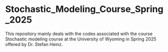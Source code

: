 # Stochastic_Modeling_Course_Spring_2025 

This repository mainly deals with the codes associated with the course Stochastic modeling course at the University of Wyoming in Spring 2025 offered by Dr. Stefan Heinz. 
